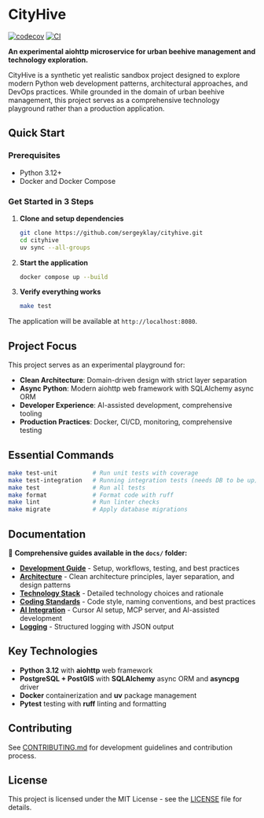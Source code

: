 # CityHive

[![codecov](https://codecov.io/gh/sergeyklay/cityhive/graph/badge.svg?token=aXIi7iNGl3)](https://codecov.io/gh/sergeyklay/cityhive)
[![CI](https://github.com/sergeyklay/cityhive/actions/workflows/ci.yml/badge.svg)](https://github.com/sergeyklay/cityhive/actions/workflows/ci.yml)

**An experimental aiohttp microservice for urban beehive management and technology exploration.**

CityHive is a synthetic yet realistic sandbox project designed to explore modern Python web development patterns, architectural approaches, and DevOps practices. While grounded in the domain of urban beehive management, this project serves as a comprehensive technology playground rather than a production application.

## Quick Start

### Prerequisites
- Python 3.12+
- Docker and Docker Compose

### Get Started in 3 Steps

1. **Clone and setup dependencies**
   ```bash
   git clone https://github.com/sergeyklay/cityhive.git
   cd cityhive
   uv sync --all-groups
   ```

2. **Start the application**
   ```bash
   docker compose up --build
   ```

3. **Verify everything works**
   ```bash
   make test
   ```

The application will be available at `http://localhost:8080`.

## Project Focus

This project serves as an experimental playground for:

- **Clean Architecture**: Domain-driven design with strict layer separation
- **Async Python**: Modern aiohttp web framework with SQLAlchemy async ORM
- **Developer Experience**: AI-assisted development, comprehensive tooling
- **Production Practices**: Docker, CI/CD, monitoring, comprehensive testing

## Essential Commands

```bash
make test-unit          # Run unit tests with coverage
make test-integration   # Running integration tests (needs DB to be up)
make test               # Run all tests
make format             # Format code with ruff
make lint               # Run linter checks
make migrate            # Apply database migrations
```

## Documentation

📖 **Comprehensive guides available in the `docs/` folder:**

- **[Development Guide](./docs/development.md)** - Setup, workflows, testing, and best practices
- **[Architecture](./docs/architecture.md)** - Clean architecture principles, layer separation, and design patterns
- **[Technology Stack](./docs/technology-stack.md)** - Detailed technology choices and rationale
- **[Coding Standards](./docs/coding-standards.md)** - Code style, naming conventions, and best practices
- **[AI Integration](./docs/ai-integration.md)** - Cursor AI setup, MCP server, and AI-assisted development
- **[Logging](./docs/logging.md)** - Structured logging with JSON output

## Key Technologies

- **Python 3.12** with **aiohttp** web framework
- **PostgreSQL + PostGIS** with **SQLAlchemy** async ORM and **asyncpg** driver
- **Docker** containerization and **uv** package management
- **Pytest** testing with **ruff** linting and formatting

## Contributing

See [CONTRIBUTING.md](CONTRIBUTING.md) for development guidelines and contribution process.

## License

This project is licensed under the MIT License - see the [LICENSE](LICENSE) file for details.
